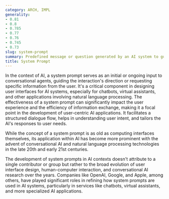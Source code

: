 ```yaml
---
category: ARCH, IMPL
generality:
- 0.81
- 0.8
- 0.785
- 0.77
- 0.76
- 0.745
- 0.73
slug: system-prompt
summary: Predefined message or question generated by an AI system to guide or solicit a response from the user.
title: System Prompt
---
```


In the context of AI, a system prompt serves as an initial or ongoing input to conversational agents, guiding the interaction's direction or requesting specific information from the user. It's a critical component in designing user interfaces for AI systems, especially for chatbots, virtual assistants, and other applications involving natural language processing. The effectiveness of a system prompt can significantly impact the user experience and the efficiency of information exchange, making it a focal point in the development of user-centric AI applications. It facilitates a structured dialogue flow, helps in understanding user intent, and tailors the AI's responses to user needs.

While the concept of a system prompt is as old as computing interfaces themselves, its application within AI has become more prominent with the advent of conversational AI and natural language processing technologies in the late 20th and early 21st centuries.

The development of system prompts in AI contexts doesn't attribute to a single contributor or group but rather to the broad evolution of user interface design, human-computer interaction, and conversational AI research over the years. Companies like OpenAI, Google, and Apple, among others, have played significant roles in refining how system prompts are used in AI systems, particularly in services like chatbots, virtual assistants, and more specialized AI applications.